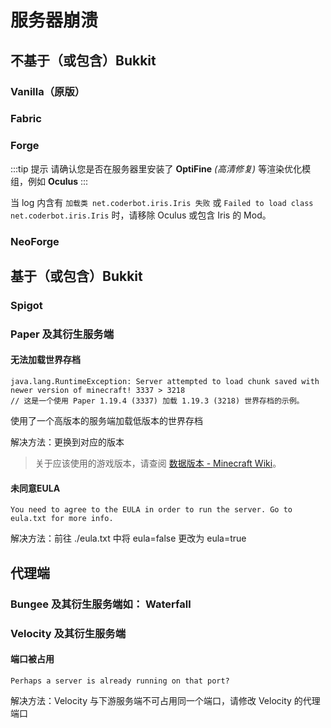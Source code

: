# 服务器崩溃

## 不基于（或包含）Bukkit

### Vanilla（原版）

### Fabric

### Forge

:::tip 提示
请确认您是否在服务器里安装了 **OptiFine** *(高清修复)* 等渲染优化模组，例如 **Oculus**
:::

当 log 内含有 `加载类 net.coderbot.iris.Iris 失败` 或 `Failed to load class net.coderbot.iris.Iris` 时，请移除 Oculus 或包含 Iris 的 Mod。

### NeoForge

## 基于（或包含）Bukkit

### Spigot

### Paper 及其衍生服务端

#### 无法加载世界存档

```
java.lang.RuntimeException: Server attempted to load chunk saved with newer version of minecraft! 3337 > 3218
// 这是一个使用 Paper 1.19.4 (3337) 加载 1.19.3 (3218) 世界存档的示例。
```

使用了一个高版本的服务端加载低版本的世界存档

解决方法：更换到对应的版本

> 关于应该使用的游戏版本，请查阅 [数据版本 - Minecraft Wiki](https://minecraft.fandom.com/zh/wiki/数据版本#数据版本列表)。

#### 未同意EULA

```
You need to agree to the EULA in order to run the server. Go to eula.txt for more info.
```
解决方法：前往 ./eula.txt 中将 eula=false 更改为 eula=true 

## 代理端

### Bungee 及其衍生服务端如： Waterfall

### Velocity 及其衍生服务端

#### 端口被占用

```
Perhaps a server is already running on that port?
```
解决方法：Velocity 与下游服务端不可占用同一个端口，请修改 Velocity 的代理端口
